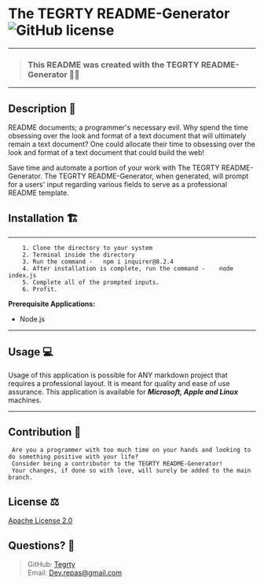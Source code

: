 # The TEGRTY README-Generator              ![GitHub license](https://img.shields.io/badge/license-Apache-blue.svg)

---
> ###             This README was created with the TEGRTY README-Generator 💪🏾
---

## Description 🧾

README documents; a programmer's necessary evil. Why spend the time obsessing over the look and format of a text document that will ultimately remain a text document? One could allocate their time to obsessing over the look and format of a text document that could build the web! 

Save time and automate a portion of your work with The TEGRTY README-Generator. The TEGRTY README-Generator, when generated, will prompt for a users' input regarding various fields to serve as a professional README template. 
    
## Installation 🏗
---
        1. Clone the directory to your system
        2. Terminal inside the directory
        3. Run the command -   npm i inquirer@8.2.4  
        4. After installation is complete, run the command -    node index.js
        5. Complete all of the prompted inputs.
        6. Profit.

**Prerequisite Applications:** 

* Node.js
 ---   
## Usage 💻

Usage of this application is possible for ANY markdown project that requires a professional layout. It is meant for quality and ease of use assurance. This application is available for ***Microsoft, Apple and Linux*** machines.

---

## Contribution 💑
     Are you a programmer with too much time on your hands and looking to do something positive with your life?
     Consider being a contributor to the TEGRTY README-Generator!
     Your changes, if done so with love, will surely be added to the main branch.
    
## License ⚖
[Apache License 2.0](https://opensource.org/licenses/Apache-2.0)

## Questions? 📱
>GitHub: [Tegrty](https://github.com/wefawEFWAE/)  
>Email: Dev.repas@gmail.com